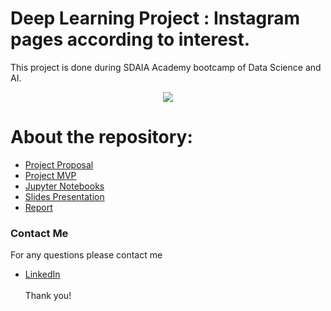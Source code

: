 # Deep Learning Project : Instagram pages according to interest.

This project is done during SDAIA Academy bootcamp of Data Science and AI.

<p align="center" width="100%">
<img src="https://defendingdigital.com/wp-content/uploads/2019/03/instagram-logo.png"/>
</p>


# About the repository:
- [Project Proposal](https://github.com/Mashael999/Deep_learning/tree/main/Proposal)
- [Project MVP]()
- [Jupyter Notebooks]()
- [Slides Presentation]()
- [Report]()

### Contact Me
For any questions please contact me <br/>
- [LinkedIn](https://www.linkedin.com/in/mashael-a-56b884220/)
<br/><br/>
Thank you!

